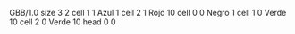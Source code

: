 <gs-board> GBB/1.0
size 3 2
cell 1 1 Azul 1 
cell 2 1 Rojo 10 
cell 0 0 Negro 1 
cell 1 0 Verde 10 
cell 2 0 Verde 10 
head 0 0
 </gs-board>